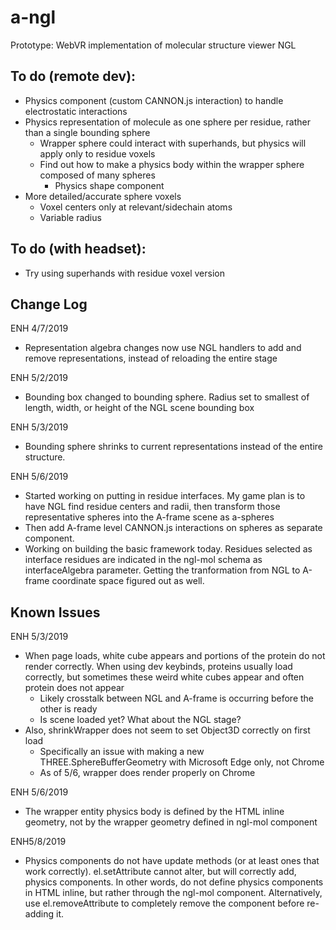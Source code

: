 a-ngl
=================

Prototype: WebVR implementation of molecular structure viewer NGL

To do (remote dev):
-----------------
- Physics component (custom CANNON.js interaction) to handle electrostatic interactions
- Physics representation of molecule as one sphere per residue, rather than a single bounding sphere
  - Wrapper sphere could interact with superhands, but physics will apply only to residue voxels
  - Find out how to make a physics body within the wrapper sphere composed of many spheres
    - Physics shape component
- More detailed/accurate sphere voxels
  - Voxel centers only at relevant/sidechain atoms
  - Variable radius

To do (with headset):
-----------------
- Try using superhands with residue voxel version

Change Log
-----------------
ENH 4/7/2019
- Representation algebra changes now use NGL handlers to add and remove representations, instead of reloading the entire stage

ENH 5/2/2019
- Bounding box changed to bounding sphere. Radius set to smallest of length, width, or height of the NGL scene bounding box

ENH 5/3/2019
- Bounding sphere shrinks to current representations instead of the entire structure.

ENH 5/6/2019
- Started working on putting in residue interfaces. My game plan is to have NGL find residue centers and radii, then transform those representative spheres into the A-frame scene as a-spheres
- Then add A-frame level CANNON.js interactions on spheres as separate component.
- Working on building the basic framework today. Residues selected as interface residues are indicated in the ngl-mol schema as interfaceAlgebra parameter. Getting the tranformation from
NGL to A-frame coordinate space figured out as well.

Known Issues
-----------------

ENH 5/3/2019
- When page loads, white cube appears and portions of the protein do not render correctly. When using dev keybinds, proteins usually load correctly, but sometimes these weird white
cubes appear and often protein does not appear
  - Likely crosstalk between NGL and A-frame is occurring before the other is ready
  - Is scene loaded yet? What about the NGL stage?
- Also, shrinkWrapper does not seem to set Object3D correctly on first load
  - Specifically an issue with making a new THREE.SphereBufferGeometry with Microsoft Edge only, not Chrome
  - As of 5/6, wrapper does render properly on Chrome

ENH 5/6/2019

- The wrapper entity physics body is defined by the HTML inline geometry, not by the wrapper geometry defined in ngl-mol component

ENH5/8/2019

- Physics components do not have update methods (or at least ones that work correctly). el.setAttribute cannot alter, but will correctly add, physics components.
In other words, do not define physics components in HTML inline, but rather through the ngl-mol component. Alternatively, use el.removeAttribute to completely remove
the component before re-adding it.
